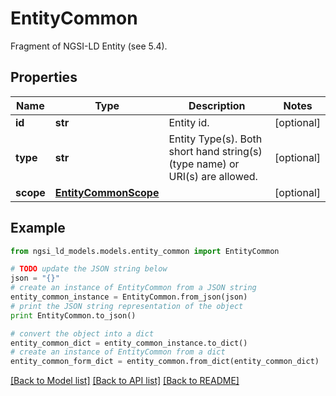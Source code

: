 # EntityCommon

Fragment of NGSI-LD Entity (see 5.4). 

## Properties
Name | Type | Description | Notes
------------ | ------------- | ------------- | -------------
**id** | **str** | Entity id.  | [optional] 
**type** | **str** | Entity Type(s). Both short hand string(s) (type name) or URI(s) are allowed.  | [optional] 
**scope** | [**EntityCommonScope**](EntityCommonScope.md) |  | [optional] 

## Example

```python
from ngsi_ld_models.models.entity_common import EntityCommon

# TODO update the JSON string below
json = "{}"
# create an instance of EntityCommon from a JSON string
entity_common_instance = EntityCommon.from_json(json)
# print the JSON string representation of the object
print EntityCommon.to_json()

# convert the object into a dict
entity_common_dict = entity_common_instance.to_dict()
# create an instance of EntityCommon from a dict
entity_common_form_dict = entity_common.from_dict(entity_common_dict)
```
[[Back to Model list]](../README.md#documentation-for-models) [[Back to API list]](../README.md#documentation-for-api-endpoints) [[Back to README]](../README.md)


